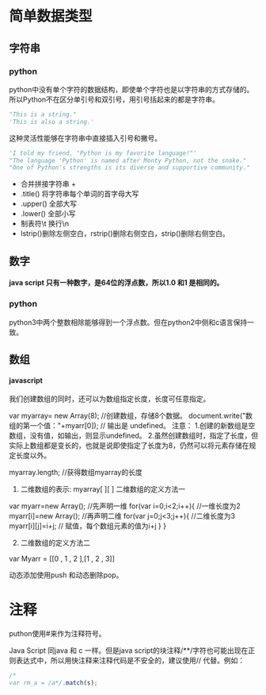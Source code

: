 # 简单数据类型
## 字符串
### python
python中没有单个字符的数据结构，即使单个字符也是以字符串的方式存储的。所以Python不在区分单引号和双引号，用引号括起来的都是字符串。
```python
"This is a string."
'This is also a string.'
```
这种灵活性能够在字符串中直接插入引号和撇号。
```python
'I told my friend, "Python is my favorite language!"'
"The language 'Python' is named after Monty Python, not the snake."
"One of Python's strengths is its diverse and supportive community."
```

- 合并拼接字符串 +
- .title() 将字符串每个单词的首字母大写
- .upper() 全部大写
- .lower() 全部小写
- 制表符\t 换行\n 
- lstrip()删除左侧空白，rstrip()删除右侧空白，strip()删除右侧空白。

## 数字

#### java script 只有一种数字，是64位的浮点数，所以1.0 和1 是相同的。 
### python
python3中两个整数相除能够得到一个浮点数。但在python2中侧和c语言保持一致。

## 数组
#### javascript
我们创建数组的同时，还可以为数组指定长度，长度可任意指定。

var myarray= new Array(8); //创建数组，存储8个数据。
document.write("数组的第一个值："+myarr[0]); // 输出是 undefined。
注意：
1.创建的新数组是空数组，没有值，如输出，则显示undefined。
2.虽然创建数组时，指定了长度，但实际上数组都是变长的，也就是说即使指定了长度为8，仍然可以将元素存储在规定长度以外。

myarray.length; //获得数组myarray的长度
1. 二维数组的表示: myarray[ ][ ]
 二维数组的定义方法一

var myarr=new Array();  //先声明一维 
for(var i=0;i<2;i++){   //一维长度为2
   myarr[i]=new Array();  //再声明二维 
   for(var j=0;j<3;j++){   //二维长度为3
   myarr[i][j]=i+j;   // 赋值，每个数组元素的值为i+j
   }
 }
 
2. 二维数组的定义方法二

var Myarr = [[0 , 1 , 2 ],[1 , 2 , 3]]

动态添加使用push 和动态删除pop。
# 注释
puthon使用#来作为注释符号。

Java Script 同java 和 c 一样。但是java script的块注释/**/字符也可能出现在正则表达式中，所以用快注释来注释代码是不安全的，建议使用// 代替。例如：
```javascript
/*
var rm_a = /a*/.match(s);
```



